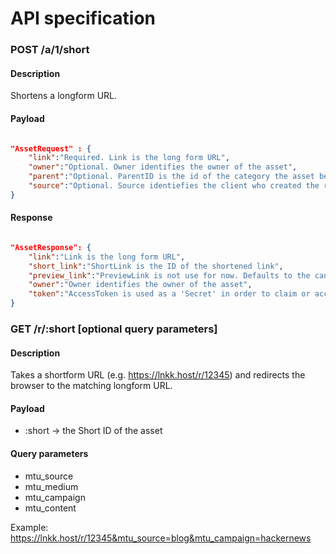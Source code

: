 # API specification

### POST /a/1/short

#### Description

Shortens a longform URL.

#### Payload

```json

"AssetRequest" : {
    "link":"Required. Link is the long form URL",
    "owner":"Optional. Owner identifies the owner of the asset",
    "parent":"Optional. ParentID is the id of the category the asset belongs to",
    "source":"Optional. Source identiefies the client who created the request",
}

```

#### Response

```json

"AssetResponse": {
    "link":"Link is the long form URL",
    "short_link":"ShortLink is the ID of the shortened link",
    "preview_link":"PreviewLink is not use for now. Defaults to the canonical short link for now",
    "owner":"Owner identifies the owner of the asset",
    "token":"AccessToken is used as a 'Secret' in order to claim or access the asset",
}

```

### GET /r/:short [optional query parameters]

#### Description

Takes a shortform URL (e.g. https://lnkk.host/r/12345) and redirects the browser to the matching longform URL.

#### Payload

* :short -> the Short ID of the asset

#### Query parameters

* mtu_source
* mtu_medium
* mtu_campaign
* mtu_content

Example: https://lnkk.host/r/12345&mtu_source=blog&mtu_campaign=hackernews

